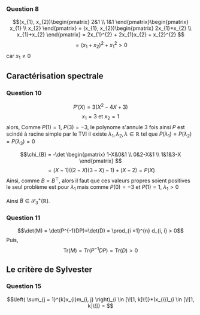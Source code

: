 ### Question 8
$$(x_{1}, x_{2})\begin{pmatrix}
2&1 \\
1&1 
\end{pmatrix}\begin{pmatrix}
x_{1} \\
x_{2}
\end{pmatrix} = (x_{1}, x_{2})\begin{pmatrix}
2x_{1}+x_{2} \\
x_{1}+x_{2}
\end{pmatrix} =
2x_{1}^{2} + 2x_{1}x_{2} + x_{2}^{2}
$$
$$= (x_{1}+x_{2})^{2} + x_{1}^{2} > 0$$
car $x_{1} \neq 0$ 

## Caractérisation spectrale
### Question 10
$$P'(X) = 3(X^{2} - 4X + 3)$$
$$x_{1} = 3 \text{ et } x_{2} = 1$$
alors, 
Comme $P(1) = 1$, $P(3) = -3$, le polynome s'annule 3 fois ainsi $P$ est scindé à racine simple par le TVI il existe $\lambda_{1}, \lambda_{2}, \lambda \in \mathbb{R}$ tel que $P(\lambda_{1}) = P(\lambda_{2}) = P(\lambda_{3}) = 0$

$$\chi_{B} = -\det \begin{pmatrix}
1-X&0&1 \\
0&2-X&1 \\
1&1&3-X
\end{pmatrix} $$
$$= (X-1)((2-X)(3-X)-1) + (X-2) = P(X)$$
Ainsi, 
comme $B = B^{\top}$, alors il faut que ces valeurs propres soient positives le seul problème est pour $\lambda_{1}$ mais comme $P(0) = -3$ et $P(1) = 1$, $\lambda_{1} > 0$

Ainsi $B \in \mathcal{S}_{3}^{+}(\mathbb{R})$.

### Question 11
$$\det(M) = \det(P^{-1}DP)=\det(D) = \prod_{i =1}^{n} d_{i, i} > 0$$
Puis, 
$$\mathrm{Tr}(M) = \mathrm{Tr}(P^{-1}DP) = \mathrm{Tr}(D) > 0$$

## Le critère de Sylvester
### Question 15
$$\left( \sum_{j = 1}^{k}x_{i}m_{i, j} \right)_{i \in [\![1, k]\!]}*(x_{i})_{i \in [\![1, k]\!]} = $$